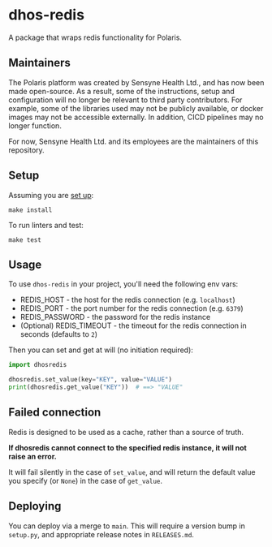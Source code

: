 # dhos-redis

A package that wraps redis functionality for Polaris.

## Maintainers
The Polaris platform was created by Sensyne Health Ltd., and has now been made open-source. As a result, some of the
instructions, setup and configuration will no longer be relevant to third party contributors. For example, some of
the libraries used may not be publicly available, or docker images may not be accessible externally. In addition, 
CICD pipelines may no longer function.

For now, Sensyne Health Ltd. and its employees are the maintainers of this repository.

## Setup
Assuming you are [set up](https://sensynehealth.atlassian.net/wiki/spaces/SENS/pages/3193270/Environment+setup):

`make install`

To run linters and test:

`make test`

## Usage
To use `dhos-redis` in your project, you'll need the following env vars:
- REDIS_HOST - the host for the redis connection (e.g. `localhost`)
- REDIS_PORT - the port number for the redis connection (e.g. `6379`)
- REDIS_PASSWORD - the password for the redis instance
- (Optional) REDIS_TIMEOUT - the timeout for the redis connection in seconds (defaults to `2`)

Then you can set and get at will (no initiation required):
```python
import dhosredis

dhosredis.set_value(key="KEY", value="VALUE")
print(dhosredis.get_value("KEY"))  # ==> "VALUE"
```

## Failed connection
Redis is designed to be used as a cache, rather than a source of truth.

**If dhosredis cannot connect to the specified redis instance, it will not raise an error.**

It will fail silently in the case of `set_value`, and will return the default value you specify (or `None`) in the case of `get_value`.

## Deploying
You can deploy via a merge to `main`. This will require a version bump in `setup.py`, and appropriate release notes in `RELEASES.md`.
